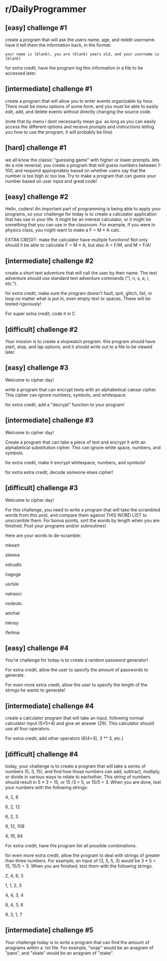 # r/DailyProgrammer

## [easy] challenge #1

create a program that will ask the users name, age, and reddit username. have it tell them the information back, in the format:

`your name is (blank), you are (blank) years old, and your username is (blank)`

for extra credit, have the program log this information in a file to be accessed later.

## [intermediate] challenge #1

create a program that will allow you to enter events organizable by hour. There must be menu options of some form, and you must be able to easily edit, add, and delete events without directly changing the source code.

(note that by menu i dont necessarily mean gui. as long as you can easily access the different options and receive prompts and instructions telling you how to use the program, it will probably be fine)

## [hard] challenge #1

we all know the classic "guessing game" with higher or lower prompts. lets do a role reversal; you create a program that will guess numbers between 1-100, and respond appropriately based on whether users say that the number is too high or too low. Try to make a program that can guess your number based on user input and great code!

## [easy] challenge #2

Hello, coders! An important part of programming is being able to apply your programs, so your challenge for today is to create a calculator application that has use in your life. It might be an interest calculator, or it might be something that you can use in the classroom. For example, if you were in physics class, you might want to make a F = M * A calc.

EXTRA CREDIT: make the calculator have multiple functions! Not only should it be able to calculate F = M * A, but also A = F/M, and M = F/A!

## [intermediate] challenge #2

create a short text adventure that will call the user by their name. The text adventure should use standard text adventure commands ("l, n, s, e, i, etc.").

for extra credit, make sure the program doesn't fault, quit, glitch, fail, or loop no matter what is put in, even empty text or spaces. These will be tested rigorously!

For super extra credit, code it in C

## [difficult] challenge #2

Your mission is to create a stopwatch program. this program should have start, stop, and lap options, and it should write out to a file to be viewed later.

## [easy] challenge #3

Welcome to cipher day!

write a program that can encrypt texts with an alphabetical caesar cipher. This cipher can ignore numbers, symbols, and whitespace.

for extra credit, add a "decrypt" function to your program!

## [intermediate] challenge #3

Welcome to cipher day!

Create a program that can take a piece of text and encrypt it with an alphabetical substitution cipher. This can ignore white space, numbers, and symbols.

for extra credit, make it encrypt whitespace, numbers, and symbols!

for extra extra credit, decode someone elses cipher!

## [difficult] challenge #3

Welcome to cipher day!

For this challenge, you need to write a program that will take the scrambled words from this post, and compare them against THIS WORD LIST to unscramble them. For bonus points, sort the words by length when you are finished. Post your programs and/or subroutines!

Here are your words to de-scramble:

mkeart

sleewa

edcudls

iragoge

usrlsle

nalraoci

nsdeuto

amrhat

inknsy

iferkna

## [easy] challenge #4

You're challenge for today is to create a random password generator!

For extra credit, allow the user to specify the amount of passwords to generate.

For even more extra credit, allow the user to specify the length of the strings he wants to generate!

## [intermediate] challenge #4

create a calculator program that will take an input, following normal calculator input (5*5+4) and give an answer (29). This calculator should use all four operators.

For extra credit, add other operators (6(4+3), 3 ** 3, etc.)

## [difficult] challenge #4

today, your challenge is to create a program that will take a series of numbers (5, 3, 15), and find how those numbers can add, subtract, multiply, or divide in various ways to relate to eachother. This string of numbers should result in 5 * 3 = 15, or 15 /3 = 5, or 15/5 = 3. When you are done, test your numbers with the following strings:

4, 2, 8

6, 2, 12

6, 2, 3

9, 12, 108

4, 16, 64

For extra credit, have the program list all possible combinations.

for even more extra credit, allow the program to deal with strings of greater than three numbers. For example, an input of (3, 5, 5, 3) would be 3 * 5 = 15, 15/5 = 3. When you are finished, test them with the following strings.

2, 4, 6, 3

1, 1, 2, 3

4, 4, 3, 4

8, 4, 3, 6

9, 3, 1, 7

## [intermediate] challenge #5

Your challenge today is to write a program that can find the amount of anagrams within a .txt file. For example, "snap" would be an anagram of "pans", and "skate" would be an anagram of "stake".